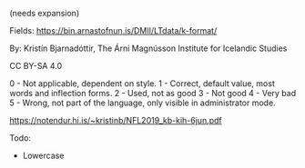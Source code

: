 
(needs expansion)


Fields:
https://bin.arnastofnun.is/DMII/LTdata/k-format/

By:
Kristín Bjarnadóttir, The Árni Magnússon Institute for Icelandic Studies

CC BY-SA 4.0

0 - Not applicable, dependent on style.
1 - Correct, default value, most words and inflection forms.
2 - Used, not as good
3 - Not good
4 - Very bad
5 - Wrong, not part of the language, only visible in administrator
mode.

https://notendur.hi.is/~kristinb/NFL2019_kb-kih-6jun.pdf


Todo:

* Lowercase
